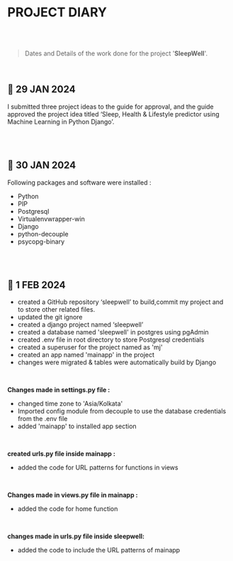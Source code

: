 
# PROJECT DIARY

<br>
<br>

> Dates and Details of the work done for the project '**SleepWell**'.

<br>

## 📅 29 JAN 2024
I submitted three project ideas to the guide for approval, and the guide approved the project idea titled ‘Sleep, Health & Lifestyle predictor using Machine Learning in Python Django’.

<br><br>


## 📅 30 JAN 2024
Following packages and software were installed :
- Python
- PIP
- Postgresql
- Virtualenvwrapper-win
- Django
- python-decouple
- psycopg-binary 

<br><br>

## 📅 1 FEB 2024
- created a GitHub repository ‘sleepwell’ to build,commit my project and to store other related files.
- updated the git ignore
- created a django project named ‘sleepwell’
- created a database named 'sleepwell' in postgres using pgAdmin
- created .env file in root directory to store Postgresql credentials
- created a superuser for the project named as 'mj'
- created an app named 'mainapp' in the project
- changes were migrated & tables were automatically build by Django

<br>

**Changes made in settings.py file :**

- changed time zone to 'Asia/Kolkata'
- Imported config module from decouple to use the database credentials from the .env file
- added 'mainapp' to installed app section

<br>

**created urls.py file inside mainapp :**

- added the code for URL patterns for functions in views

<br>

**Changes made in views.py file in mainapp :**

- added the code for home function<br>

<br>

**changes made in urls.py file inside sleepwell:**

- added the code to include the URL patterns of mainapp

<br>
